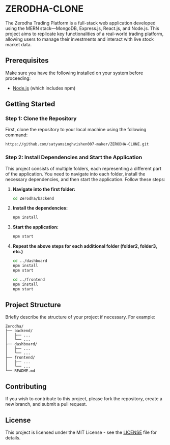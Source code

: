 # ZERODHA-CLONE

The Zerodha Trading Platform is a full-stack web application developed using the MERN stack—MongoDB, Express.js, React.js, and Node.js. This project aims to replicate key functionalities of a real-world trading platform, allowing users to manage their investments and interact with live stock market data.


## Prerequisites

Make sure you have the following installed on your system before proceeding: 

- [Node.js](https://nodejs.org/) (which includes npm)

## Getting Started

### Step 1: Clone the Repository

First, clone the repository to your local machine using the following command:

```bash
https://github.com/satyamsinghvishen007-maker/ZERODHA-CLONE.git
```

### Step 2: Install Dependencies and Start the Application

This project consists of multiple folders, each representing a different part of the application. You need to navigate into each folder, install the necessary dependencies, and then start the application. Follow these steps:

1. **Navigate into the first folder:**

    ```bash
    cd Zerodha/backend
    ```

2. **Install the dependencies:**

    ```bash
    npm install
    ```

3. **Start the application:**

    ```bash
    npm start
    ```

4. **Repeat the above steps for each additional folder (folder2, folder3, etc.)**

    ```bash
    cd ../dashboard
    npm install
    npm start

    cd ../frontend
    npm install
    npm start

## Project Structure

Briefly describe the structure of your project if necessary. For example:

```
Zerodha/
├── backend/
│   ├── ...
│   └── ...
├── dashboard/
│   ├── ...
│   └── ...
├── frontend/
│   ├── ...
│   └── ...
└── README.md
```

## Contributing

If you wish to contribute to this project, please fork the repository, create a new branch, and submit a pull request. 

## License

This project is licensed under the MIT License - see the [LICENSE](LICENSE) file for details.

